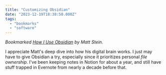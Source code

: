 ```yaml
---
title: "Customizing Obsidian"
date: "2023-12-19T18:38:50.000Z"
tags: 
  - "bookmarks"
  - "software"
---
```


_Bookmarked [How I Use Obsidian](https://mattstein.com/thoughts/how-i-use-obsidian/) by Matt Stein._

I appreciate Matt's deep dive into how his digital brain works. I just may have to give Obsidian a try, especially since it prioritizes personal _file ownership_. I've been keeping notes in Notion for about a year, and still have stuff trapped in Evernote from nearly a decade before that.
